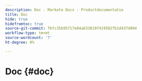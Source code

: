 ```yaml
---
description: Doc - Marketo Docs - Productdocumentatie
title: Doc
hide: true
hidefromtoc: true
source-git-commit: fbfc35b95f17e04a633019f419582fb1d437d894
workflow-type: tm+mt
source-wordcount: '7'
ht-degree: 0%

---
```


# Doc {#doc}
